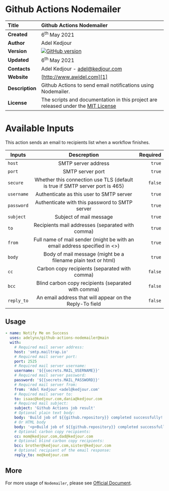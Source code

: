 # Github Actions Nodemailer

| **Title** | Github Actions Nodemailer                                            |  
|:--------------------|:----------------------------------------------------------------------|  
| **Created** | 6<sup>th</sup> May 2021    
| **Author** | Adel Kedjour                                                                                                 
| **Version** | [![GitHub version](https://badge.fury.io/gh/adelynx%2Fgithub-actions-nodemailer.svg)](https://badge.fury.io/gh/adelynx%2Fgithub-actions-nodemailer)
| **Updated** | 6<sup>th</sup> May 2021                                                                   
| **Contacts** | Adel Kedjour - adel@kedjour.com
| **Website** | [http://www.awidel.com][1]
| **Description** | Github Actions to send email notifications using Nodemailer.   
| **License** | The scripts and documentation in this project are released under the [MIT License][2] 

# Available Inputs

This action sends an email to recipients list when a workflow finishes.

| Inputs   | Descreption|  Required |
|----------|:-------------:|-------:|
| `host` |  SMTP server address | `true` |
| `port` |  SMTP server port| `true` |
| `secure` |  Whether this connection use TLS (default is true if SMTP server port is 465)| `false` |
| `username` |  Authenticate as this user to SMTP server | `true` |
| `password` |  Authenticate with this password to SMTP server | `true` |
| `subject` |  Subject of mail message | `true` |
| `to` |  Recipients mail addresses (separated with comma) | `true` |
| `from` |  Full name of mail sender (might be with an email address specified in <>) | `true` |
| `body` |  Body of mail message (might be a filename plain text or html) | `true` |
| `cc` |  Carbon copy recipients (separated with comma) | `false` |
| `bcc` |  Blind carbon copy recipients (separated with comma) | `false` |
| `reply_to` |  An email address that will appear on the Reply-To field | `false` |


## Usage

```yml
- name: Notify Me on Success
  uses: adelynx/github-actions-nodemailer@main
  with:  
    # Required mail server address:              
    host: 'smtp.mailtrap.io'
    # Required mail server port:
    port: 2525
    # Required mail server username:
    username: '${{secrets.MAIL_USERNAME}}'
    # Required mail server password:
    password: '${{secrets.MAIL_PASSWORD}}'
    # Required mail server from:
    from: 'Adel Kedjour <adel@kedjour.com'
    # Required mail server to:
    to: isaac@kedjour.com,dania@kedjour.com
    # Required mail subject:
    subject: 'Github Actions job result'
    # Optional plain text body:
    body: 'Build job of ${{github.repository}} completed successfully!'
    # Or HTML body
    body: '<p>Build job of ${{github.repository}} completed successfully!</p>'
    # Optional carbon copy recipients:
    cc: mom@kedjour.com,dad@kedjour.com
    # Optional blind carbon copy recipients:
    bcc: brother@kedjour.com,sister@kedjour.com
    # Optional recipient of the email response:
    reply_to: me@kedjour.com
```

## More

For more usage of `Nodemailer`, please see [Official Document][3].


[1]:https://www.awidel.com
[2]:https://github.com/adelynx/github-actions-nodemailer/blob/main/LICENSE
[3]:https://nodemailer.com/usage/
